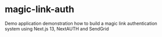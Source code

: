 # magic-link-auth
Demo application demonstration how to build a magic link authentication system using Next.js 13, NextAUTH and SendGrid
